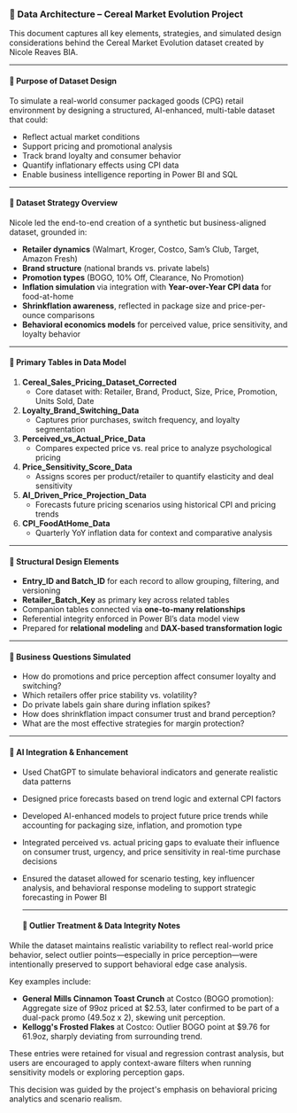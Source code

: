 ### 🧱 Data Architecture – Cereal Market Evolution Project

This document captures all key elements, strategies, and simulated design considerations behind the Cereal Market Evolution dataset created by Nicole Reaves BIA.

---

#### 🔹 Purpose of Dataset Design
To simulate a real-world consumer packaged goods (CPG) retail environment by designing a structured, AI-enhanced, multi-table dataset that could:
- Reflect actual market conditions
- Support pricing and promotional analysis
- Track brand loyalty and consumer behavior
- Quantify inflationary effects using CPI data
- Enable business intelligence reporting in Power BI and SQL

---

#### 🔹 Dataset Strategy Overview
Nicole led the end-to-end creation of a synthetic but business-aligned dataset, grounded in:
- **Retailer dynamics** (Walmart, Kroger, Costco, Sam’s Club, Target, Amazon Fresh)
- **Brand structure** (national brands vs. private labels)
- **Promotion types** (BOGO, 10% Off, Clearance, No Promotion)
- **Inflation simulation** via integration with **Year-over-Year CPI data** for food-at-home
- **Shrinkflation awareness**, reflected in package size and price-per-ounce comparisons
- **Behavioral economics models** for perceived value, price sensitivity, and loyalty behavior

---

#### 🔹 Primary Tables in Data Model
1. **Cereal_Sales_Pricing_Dataset_Corrected**  
   - Core dataset with: Retailer, Brand, Product, Size, Price, Promotion, Units Sold, Date
2. **Loyalty_Brand_Switching_Data**  
   - Captures prior purchases, switch frequency, and loyalty segmentation
3. **Perceived_vs_Actual_Price_Data**  
   - Compares expected price vs. real price to analyze psychological pricing
4. **Price_Sensitivity_Score_Data**  
   - Assigns scores per product/retailer to quantify elasticity and deal sensitivity
5. **AI_Driven_Price_Projection_Data**  
   - Forecasts future pricing scenarios using historical CPI and pricing trends
6. **CPI_FoodAtHome_Data**  
   - Quarterly YoY inflation data for context and comparative analysis

---

#### 🔹 Structural Design Elements
- **Entry_ID and Batch_ID** for each record to allow grouping, filtering, and versioning
- **Retailer_Batch_Key** as primary key across related tables
- Companion tables connected via **one-to-many relationships**
- Referential integrity enforced in Power BI’s data model view
- Prepared for **relational modeling** and **DAX-based transformation logic**

---

#### 🔹 Business Questions Simulated
- How do promotions and price perception affect consumer loyalty and switching?
- Which retailers offer price stability vs. volatility?
- Do private labels gain share during inflation spikes?
- How does shrinkflation impact consumer trust and brand perception?
- What are the most effective strategies for margin protection?

---

#### 🔹 AI Integration & Enhancement
- Used ChatGPT to simulate behavioral indicators and generate realistic data patterns
- Designed price forecasts based on trend logic and external CPI factors
- Developed AI-enhanced models to project future price trends while accounting for packaging size, inflation, and promotion type
- Integrated perceived vs. actual pricing gaps to evaluate their influence on consumer trust, urgency, and price sensitivity in real-time purchase decisions
- Ensured the dataset allowed for scenario testing, key influencer analysis, and behavioral response modeling to support strategic forecasting in Power BI

  ---

  #### 🔹 Outlier Treatment & Data Integrity Notes

While the dataset maintains realistic variability to reflect real-world price behavior, select outlier points—especially in price perception—were intentionally preserved to support behavioral edge case analysis.

Key examples include:
- **General Mills Cinnamon Toast Crunch** at Costco (BOGO promotion): Aggregate size of 99oz priced at $2.53, later confirmed to be part of a dual-pack promo (49.5oz x 2), skewing unit perception.
- **Kellogg's Frosted Flakes** at Costco: Outlier BOGO point at $9.76 for 61.9oz, sharply deviating from surrounding trend.

These entries were retained for visual and regression contrast analysis, but users are encouraged to apply context-aware filters when running sensitivity models or exploring perception gaps.

This decision was guided by the project's emphasis on behavioral pricing analytics and scenario realism.

